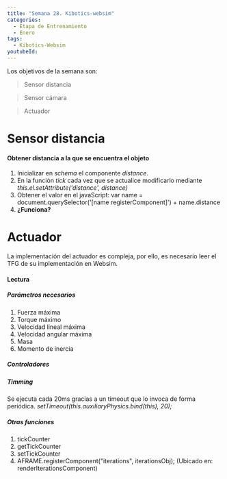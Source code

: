 ```yaml
---
title: "Semana 28. Kibotics-websim"
categories:
  - Etapa de Entrenamiento
  - Enero
tags:
  - Kibotics-Websim
youtubeId: 
---
```


Los objetivos de la semana son:

> Sensor distancia

> Sensor cámara

> Actuador

# Sensor distancia

#### Obtener distancia a la que se encuentra el objeto

  1. Inicializar en *schema* el componente *distance*.
  2. En la función *tick* cada vez que se actualice modificarlo mediante *this.el.setAttribute('distance', distance)*
  3. Obtener el valor en el javaScript: var name = document.querySelector('[name registerComponent]') + name.distance
  4. **¿Funciona?**

# Actuador

La implementación del actuador es compleja, por ello, es necesario leer el TFG de su implementación en Websim.

#### Lectura 

##### Parámetros necesarios 

1. Fuerza máxima
2. Torque máximo
3. Velocidad lineal máxima 
4. Velocidad angular máxima
5. Masa
6. Momento de inercia 

##### Controladores

##### Timming

Se ejecuta cada 20ms gracias a un timeout que lo invoca de forma periódica. *setTimeout(this.auxiliaryPhysics.bind(this), 20);*

##### Otras funciones 

1. tickCounter
2. getTickCounter
3. setTickCounter
4. AFRAME.registerComponent("iterations", iterationsObj); (Ubicado en: renderIterationsComponent)





